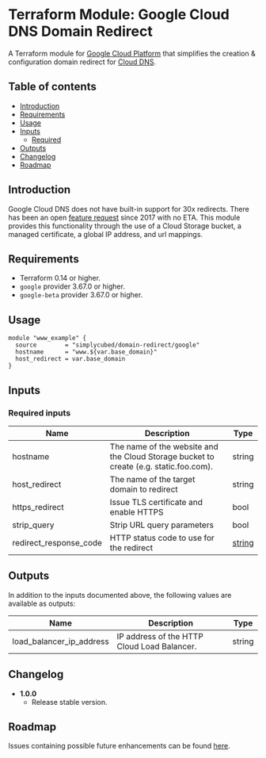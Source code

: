 # Terraform Module: Google Cloud DNS Domain Redirect

A Terraform module for [Google Cloud Platform](https://cloud.google.com) that simplifies the creation & configuration domain redirect for [Cloud DNS](https://cloud.google.com/dns/).

## Table of contents

* [Introduction](#introduction)
* [Requirements](#requirements)
* [Usage](#usage)
* [Inputs](#inputs)
  * [Required](#required-inputs)
* [Outputs](#outputs)
* [Changelog](#changelog)
* [Roadmap](#roadmap)

## Introduction

Google Cloud DNS does not have built-in support for 30x redirects. There has been an open [feature request](https://issuetracker.google.com/issues/70980380?pli=1) since 2017 with no ETA. This module provides this functionality through the use of a Cloud Storage bucket, a managed certificate, a global IP address, and url mappings.

## Requirements

* Terraform 0.14 or higher.
* `google` provider 3.67.0 or higher.
* `google-beta` provider 3.67.0 or higher.

## Usage

```hcl-terraform
module "www_example" {
  source        = "simplycubed/domain-redirect/google"
  hostname      = "www.${var.base_domain}"
  host_redirect = var.base_domain
}
```

## Inputs

### Required inputs

| Name           | Description | Type   |
|--------------- |-------------|--------|
| hostname       | The name of the website and the Cloud Storage bucket to create (e.g. static.foo.com). | string |
| host_redirect  | The name of the target domain to redirect | string |
| https_redirect | Issue TLS certificate and enable HTTPS | bool |
| strip_query    | Strip URL query parameters | bool |
| redirect_response_code | HTTP status code to use for the redirect | [string](https://registry.terraform.io/providers/hashicorp/google/latest/docs/resources/compute_url_map#redirect_response_code) |

## Outputs

In addition to the inputs documented above, the following values are available as outputs:

| Name | Description | Type |
|------|-------------|------|
| load_balancer_ip_address | IP address of the HTTP Cloud Load Balancer. | string |

## Changelog

* **1.0.0**
  * Release stable version.

## Roadmap

Issues containing possible future enhancements can be found [here](https://github.com/simplycubed/terraform-google-domain-redirect/issues?q=is%3Aopen+is%3Aissue+label%3Aenhancement).
